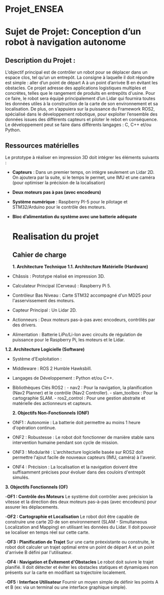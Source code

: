 # Projet_ENSEA
# Sujet de Projet: Conception d’un robot à navigation autonome

## Description du Projet :
L’objectif principal est de contrôler un robot pour se déplacer dans un espace clos, tel qu’un un entrepôt. La consigne à laquelle il doit répondre est simple : aller d’un point de départ A à un point d’arrivée B en évitant les obstacles. 
Ce projet adresse des applications logistiques multiples et concrètes, telles que le rangement de produits en entrepôts d'usine.
 Pour ce faire, le robot sera équipé principalement d’un Lidar qui fournira toutes les données utiles à la construction de la carte de son environnement et sa localisation. De plus, on s’appuiera sur la puissance du Framework ROS2, spécialisé dans le développement robotique, pour exploiter l’ensemble des données issues des différents capteurs et piloter le rebot en conséquence. Le développement peut se faire dans différents langages : C, C++ et/ou Python.

## Ressources matérielles 
Le prototype à réaliser en impression 3D doit intégrer les éléments suivants :
- **Capteurs** : Dans un premier temps, on intègre seulement un Lidar 2D. On ajoutera par la suite, si le temps le permet, une IMU et une caméra (pour optimiser la précision de la localisation)
- **Deux moteurs pas à pas (avec encodeurs)**
- **Système numérique** : Raspberry PI-5 pour le pilotage et STM32/Arduino pour le contrôle des moteurs.
- **Bloc d’alimentation du système avec une batterie adéquate**

  # Realisation du projet

  ## Cahier de charge
  **1. Architecture Technique**
**1.1. Architecture Matérielle (Hardware)**

- Châssis : Prototype réalisé en impression 3D.
- Calculateur Principal (Cerveau) : Raspberry Pi 5.
- Contrôleur Bas Niveau : Carte STM32 accompagné d'un MD25 pour l'asservissement des moteurs.
- Capteur Principal : Un Lidar 2D.
- Actionneurs : Deux moteurs pas-à-pas avec encodeurs, contrôlés par des drivers.
- Alimentation : Batterie LiPo/Li-Ion avec circuits de régulation de puissance pour le Raspberry Pi, les moteurs et le Lidar.

**1.2. Architecture Logicielle (Software)**

- Système d'Exploitation :
- Middleware : ROS 2 Humble Hawksbill.
- Langages de Développement : Python et/ou C++.
- Bibliothèques Clés ROS2 :
          - nav2 : Pour la navigation, la planification (Nav2 Planner) et le contrôle (Nav2 Controller).
          - slam_toolbox : Pour la cartographie SLAM.
          - ros2_control : Pour une gestion abstraite et matérielle des actionneurs et capteurs.

  **2. Objectifs Non-Fonctionnels (ONF)**

- ONF1 : Autonomie : La batterie doit permettre au moins 1 heure d'opération continue.
- ONF2 : Robustesse : Le robot doit fonctionner de manière stable sans intervention humaine pendant son cycle de mission.
- ONF3 : Modularité : L'architecture logicielle basée sur ROS2 doit permettre l'ajout facile de nouveaux capteurs (IMU, caméra) à l'avenir.
- ONF4 : Précision : La localisation et la navigation doivent être suffisamment précises pour évoluer dans des couloirs d'entrepôt simulés.

**3. Objectifs Fonctionnels (OF)**

-**OF1 : Contrôle des Moteurs**
Le système doit contrôler avec précision la vitesse et la direction des deux moteurs pas-à-pas (avec encodeurs) pour assurer les déplacements.

-**OF2 : Cartographie et Localisation**
Le robot doit être capable de construire une carte 2D de son environnement (SLAM - Simultaneous Localization and Mapping) en utilisant les données du Lidar.
Il doit pouvoir se localiser en temps réel sur cette carte.

-**OF3 : Planification de Trajet**
Sur une carte préexistante ou construite, le robot doit calculer un trajet optimal entre un point de départ A et un point d'arrivée B défini par l'utilisateur.

-**OF4 : Navigation et Évitement d'Obstacles**
Le robot doit suivre le trajet planifié.
Il doit détecter et éviter les obstacles statiques et dynamiques non présents sur la carte en modifiant sa trajectoire localement.

-**OF5 : Interface Utilisateur**
Fournir un moyen simple de définir les points A et B (ex: via un terminal ou une interface graphique simple).
